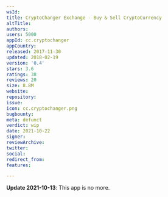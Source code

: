 ```yaml
---
wsId: 
title: CryptoChanger Exchange - Buy & Sell CryptoCurrency
altTitle: 
authors: 
users: 5000
appId: cc.cryptochanger
appCountry: 
released: 2017-11-30
updated: 2018-02-19
version: '0.4'
stars: 3.6
ratings: 38
reviews: 20
size: 8.8M
website: 
repository: 
issue: 
icon: cc.cryptochanger.png
bugbounty: 
meta: defunct
verdict: wip
date: 2021-10-22
signer: 
reviewArchive: 
twitter: 
social: 
redirect_from: 
features: 

---
```


**Update 2021-10-13**: This app is no more.

